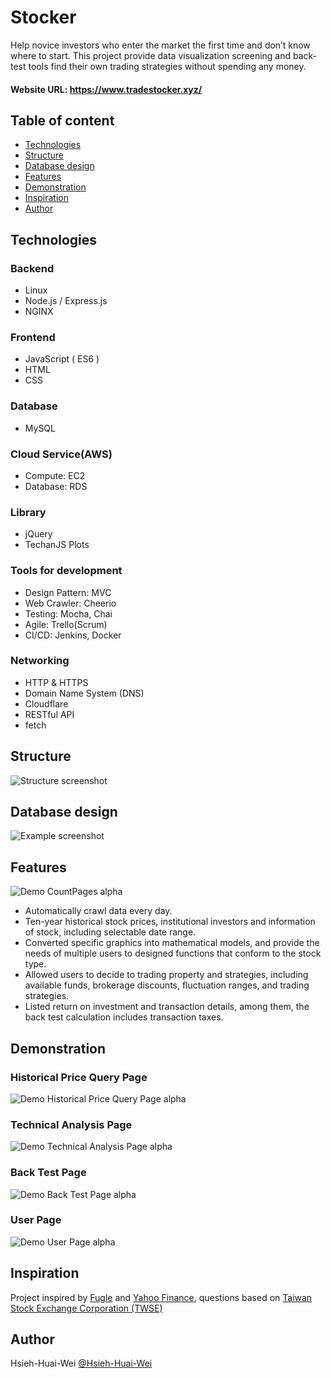 # Stocker

Help novice investors who enter the market the first time and don’t know where to start. This project provide data visualization screening and back-test tools find their own trading strategies without spending any money.

#### Website URL: https://www.tradestocker.xyz/

## Table of content
* [Technologies](#Technologies)
* [Structure](#Structure)
* [Database design](#Database-design)
* [Features](#Features)
* [Demonstration](#Demonstration)
* [Inspiration](#Inspiration)
* [Author](#Author)

## Technologies

### Backend

* Linux
* Node.js / Express.js
* NGINX

### Frontend

* JavaScript ( ES6 )
* HTML
* CSS

### Database

* MySQL

### Cloud Service(AWS)

* Compute: EC2
* Database: RDS

### Library

* jQuery
* TechanJS Plots

### Tools for development

* Design Pattern:  MVC
* Web Crawler:  Cheerio
* Testing: Mocha, Chai
* Agile: Trello(Scrum)
* CI/CD: Jenkins, Docker

### Networking

* HTTP & HTTPS
* Domain Name System (DNS)
* Cloudflare
* RESTful API
* fetch

## Structure
![Structure screenshot](https://i.imgur.com/rBt2PPm.png)

## Database design
![Example screenshot](https://i.imgur.com/ITlDiPa.png)

## Features
![Demo CountPages alpha](https://i.imgur.com/d16wVWe.png)
* Automatically crawl data every day.
* Ten-year historical stock prices, institutional investors and information of stock, including selectable date range.
* Converted specific graphics into mathematical models, and provide the needs of multiple users to designed functions that conform to the stock type.
* Allowed users to decide to trading property and strategies, including available funds, brokerage discounts, fluctuation ranges, and trading strategies.
* Listed return on investment and transaction details, among them, the back test calculation includes transaction taxes.
## Demonstration
### Historical Price Query Page
![Demo Historical Price Query Page alpha](https://i.imgur.com/vVx6aPq.gif)
### Technical Analysis Page
![Demo Technical Analysis Page alpha](https://i.imgur.com/okAoqDi.gif)
### Back Test Page
![Demo Back Test Page alpha](https://i.imgur.com/wmQRXZg.gif)
### User Page
![Demo User Page alpha](https://i.imgur.com/ogOEv6x.gif)

## Inspiration
Project inspired by [Fugle](https://www.fugle.tw/) and [Yahoo Finance](hhttps://finance.yahoo.com/), questions based on [Taiwan Stock Exchange Corporation (TWSE) ](https://www.twse.com.tw/en/)



## Author
Hsieh-Huai-Wei [@Hsieh-Huai-Wei](https://github.com/Hsieh-Huai-Wei)

